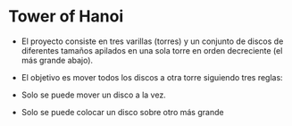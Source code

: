 # Tower of Hanoi

- El proyecto consiste en tres varillas (torres) y un conjunto de discos de diferentes tamaños apilados en una sola torre en orden decreciente (el más grande abajo).

- El objetivo es mover todos los discos a otra torre siguiendo tres reglas:

- Solo se puede mover un disco a la vez.

- Solo se puede colocar un disco sobre otro más grande